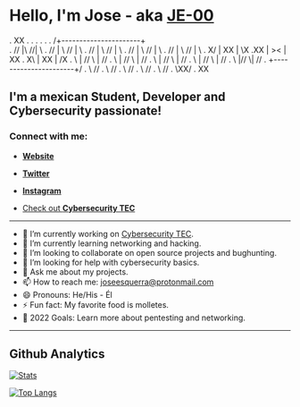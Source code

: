 # Hello, I'm Jose - aka [JE-00](https://www.linkedin.com/in/jose-esquerra/)

.                         XX
.
.
.
.
.
.             /+----------------------+\
.           // |\\                  //| \\
.         //   |  \\              //  |   \\
.       //     |    \\          //    |     \\
.     //       |      \\      //      |       \\
.   //         |        \\  //        |         \\
. X/           |          XX          |           \X
.XX            |          ><          |            XX
. X\           |          XX          |           /X
.   \\         |        //  \\        |         //
.     \\       |      //      \\      |       //
.       \\     |    //          \\    |     //
.         \\   |  //              \\  |   //
.           \\ |//                  \\| //
.             \+----------------------+/
.              \\                    //
.                \\                //
.                  \\            //
.                    \\        //
.                      \\    //
.                        \XX/
.                         XX

## I'm a mexican Student, Developer and Cybersecurity passionate!

### Connect with me:

- [**Website**](https://www.joseesquerra.com)

- [**Twitter**](https://twitter.com/jose_esquerra)

- [**Instagram**](https://www.instagram.com/joseesquerra2/)



- [Check out **Cybersecurity TEC**](https://linktr.ee/cybersecurity.mty)

---

- 🔭 I’m currently working on [Cybersecurity TEC](https://linktr.ee/cybersecurity.mty).
- 🌱 I’m currently learning networking and hacking.
- 👯 I’m looking to collaborate on open source projects and bughunting.
- 🤔 I’m looking for help with cybersecurity basics.
- 💬 Ask me about my projects.
- 📫 How to reach me: <joseesquerra@protonmail.com>
- 😄 Pronouns: He/His - Él
- ⚡ Fun fact: My favorite food is molletes.
- 🥅 2022 Goals: Learn more about pentesting and networking.

---

## Github Analytics

[![Stats](https://github-readme-stats.vercel.app/api?username=JE-00&count_private=true&show_icons=true&theme=github_dark)](https://github.com/anuraghazra/github-readme-stats)

[![Top Langs](https://github-readme-stats.vercel.app/api/top-langs/?username=JE-00&layout=compact&theme=github_dark)](https://github.com/anuraghazra/github-readme-stats)
